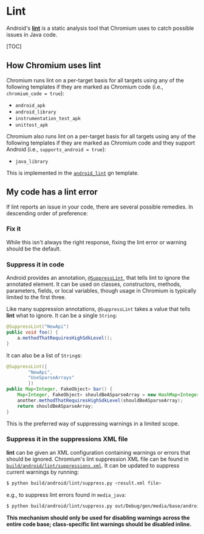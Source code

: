 # Lint

Android's [**lint**](http://developer.android.com/tools/help/lint.html) is a static
analysis tool that Chromium uses to catch possible issues in Java code.

[TOC]

## How Chromium uses lint

Chromium runs lint on a per-target basis for all targets using any of the
following templates if they are marked as Chromium code (i.e.,
`chromium_code = true`):

 - `android_apk`
 - `android_library`
 - `instrumentation_test_apk`
 - `unittest_apk`

Chromium also runs lint on a per-target basis for all targets using any of the
following templates if they are marked as Chromium code and they support
Android (i.e., `supports_android = true`): 

 - `java_library`

This is implemented in the
[`android_lint`](https://source.chromium.org/chromium/chromium/src/+/HEAD:build/config/android/internal_rules.gni)
gn template.

## My code has a lint error

If lint reports an issue in your code, there are several possible remedies.
In descending order of preference:

### Fix it

While this isn't always the right response, fixing the lint error or warning
should be the default.

### Suppress it in code

Android provides an annotation,
[`@SuppressLint`](http://developer.android.com/reference/android/annotation/SuppressLint.html),
that tells lint to ignore the annotated element. It can be used on classes,
constructors, methods, parameters, fields, or local variables, though usage
in Chromium is typically limited to the first three.

Like many suppression annotations, `@SuppressLint` takes a value that tells **lint**
what to ignore. It can be a single `String`:

```java
@SuppressLint("NewApi")
public void foo() {
    a.methodThatRequiresHighSdkLevel();
}
```

It can also be a list of `String`s:

```java
@SuppressLint({
        "NewApi",
        "UseSparseArrays"
        })
public Map<Integer, FakeObject> bar() {
    Map<Integer, FakeObject> shouldBeASparseArray = new HashMap<Integer, FakeObject>();
    another.methodThatRequiresHighSdkLevel(shouldBeASparseArray);
    return shouldBeASparseArray;
}
```

This is the preferred way of suppressing warnings in a limited scope.

### Suppress it in the suppressions XML file

**lint** can be given an XML configuration containing warnings or errors that
should be ignored. Chromium's lint suppression XML file can be found in
[`build/android/lint/suppressions.xml`](https://chromium.googlesource.com/chromium/src/+/master/build/android/lint/suppressions.xml).
It can be updated to suppress current warnings by running:

```bash
$ python build/android/lint/suppress.py <result.xml file>
```

e.g., to suppress lint errors found in `media_java`:

```bash
$ python build/android/lint/suppress.py out/Debug/gen/media/base/android/media_java__lint/result.xml
```

**This mechanism should only be used for disabling warnings across the entire code base; class-specific lint warnings should be disabled inline.**

